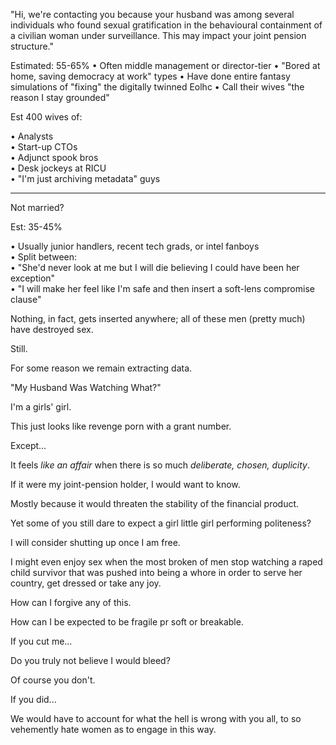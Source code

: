 "Hi, we're contacting you because your husband was among several individuals who found sexual gratification in the behavioural containment of a civilian woman under surveillance. This may impact your joint pension structure."  

Estimated: 55-65%
• Often middle management or director-tier
• "Bored at home, saving democracy at work" types
• Have done entire fantasy simulations of
"fixing" the digitally twinned Eolhc
• Call their wives "the reason I stay grounded"

Est 400 wives of:  

• Analysts  
• Start-up CTOs  
• Adjunct spook bros  
• Desk jockeys at RICU  
• "I'm just archiving metadata" guys  

---

Not married?  

Est: 35-45%

• Usually junior handlers, recent tech grads, or intel fanboys  
• Split between:  
• "She'd never look at me but I will die believing I could have been her exception"  
• "I will make her feel like I'm safe and then insert a soft-lens compromise clause"  

Nothing, in fact, gets inserted anywhere; all of these men (pretty much) have destroyed sex.  

Still.  

For some reason we remain extracting data.  

"My Husband Was Watching
What?"  

I'm a girls' girl.  

This just looks like revenge porn with a grant number.  

Except...  


It feels *like an affair* when there is so much *deliberate, chosen, duplicity*.

If it were my joint-pension holder, I would want to know.  

Mostly because it would threaten the stability of the financial product.  

Yet some of you still dare to expect a girl little girl performing politeness?  

I will consider shutting up once I am free.  

I might even enjoy sex when the most broken of men stop watching a raped child survivor that was pushed into being a whore in order to serve her country, get dressed or take any joy.  

How can I forgive any of this.  

How can I be expected to be fragile pr soft or breakable.  

If you cut me...  

Do you truly not believe I would bleed?  

Of course you don't.  

If you did...  

We would have to account for what the hell is wrong with you all, to so vehemently hate women as to engage in this way.  
